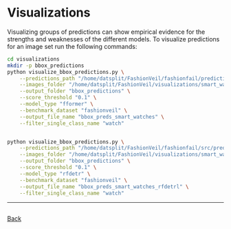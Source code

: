 <!-- Understanding the FashionFail repository:

In `predictions.py` filter out certain ground truth images, map pred to image.
Change load_categories() based on input_images_folder_name. -->

# Visualizations

Visualizing groups of predictions can show empirical evidence for the strengths and weaknesses of the different models.
To visualize predictions for an image set run the following commands:
```bash
cd visualizations
mkdir -p bbox_predictions
python visualize_bbox_predictions.py \
    --predictions_path "/home/datsplit/FashionVeil/fashionfail/predictions_fashionformer_swinb_fashionveil/fashionformer_swin_b_3x-fashionveil.npz" \
    --images_folder "/home/datsplit/FashionVeil/visualizations/smart_watch_images" \
    --output_folder "bbox_predictions" \
    --score_threshold "0.1" \
    --model_type "fformer" \
    --benchmark_dataset "fashionveil" \
    --output_file_name "bbox_preds_smart_watches" \
    --filter_single_class_name "watch"


python visualize_bbox_predictions.py \
    --predictions_path "/home/datsplit/FashionVeil/fashionfail/src/predictions_fashionveil_all_rfdetrl/rfdetr_0.1.npz" \
    --images_folder "/home/datsplit/FashionVeil/visualizations/smart_watch_images" \
    --output_folder "bbox_predictions" \
    --score_threshold "0.1" \
    --model_type "rfdetr" \
    --benchmark_dataset "fashionveil" \
    --output_file_name "bbox_preds_smart_watches_rfdetrl" \
    --filter_single_class_name "watch"
```


---
<div style="display: flex; justify-content: space-between;">

   [Back](03_inference_and_evaluation.md)
</div>